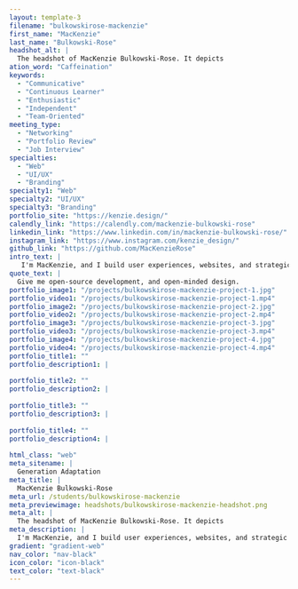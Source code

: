 ```yaml
---
layout: template-3
filename: "bulkowskirose-mackenzie" 
first_name: "MacKenzie"
last_name: "Bulkowski-Rose"
headshot_alt: |
  The headshot of MacKenzie Bulkowski-Rose. It depicts
ation_word: "Caffeination"
keywords:
  - "Communicative"
  - "Continuous Learner"
  - "Enthusiastic"
  - "Independent"
  - "Team-Oriented"
meeting_type:
  - "Networking"
  - "Portfolio Review"
  - "Job Interview"
specialties:
  - "Web"
  - "UI/UX"
  - "Branding"
specialty1: "Web"
specialty2: "UI/UX"
specialty3: "Branding"
portfolio_site: "https://kenzie.design/"
calendly_link: "https://calendly.com/mackenzie-bulkowski-rose"
linkedin_link: "https://www.linkedin.com/in/mackenzie-bulkowski-rose/"
instagram_link: "https://www.instagram.com/kenzie_design/"
github_link: "https://github.com/MacKenzieRose"
intro_text: |
   I'm MacKenzie, and I build user experiences, websites, and strategic brands that spark joy. I’m a technical creative, making visual solutions that enable accessibility and opportunity.
quote_text: |
  Give me open-source development, and open-minded design.
portfolio_image1: "/projects/bulkowskirose-mackenzie-project-1.jpg"
portfolio_video1: "/projects/bulkowskirose-mackenzie-project-1.mp4"
portfolio_image2: "/projects/bulkowskirose-mackenzie-project-2.jpg"
portfolio_video2: "/projects/bulkowskirose-mackenzie-project-2.mp4"
portfolio_image3: "/projects/bulkowskirose-mackenzie-project-3.jpg"
portfolio_video3: "/projects/bulkowskirose-mackenzie-project-3.mp4"
portfolio_image4: "/projects/bulkowskirose-mackenzie-project-4.jpg"
portfolio_video4: "/projects/bulkowskirose-mackenzie-project-4.mp4"
portfolio_title1: ""
portfolio_description1: |
  
portfolio_title2: ""
portfolio_description2: |
   
portfolio_title3: ""
portfolio_description3: |
  
portfolio_title4: ""
portfolio_description4: |
  
html_class: "web"
meta_sitename: |
  Generation Adaptation
meta_title: |
  MacKenzie Bulkowski-Rose
meta_url: /students/bulkowskirose-mackenzie
meta_previewimage: headshots/bulkowskirose-mackenzie-headshot.png
meta_alt: |
  The headshot of MacKenzie Bulkowski-Rose. It depicts
meta_description: |
  I'm MacKenzie, and I build user experiences, websites, and strategic brands that spark joy. I’m a technical creative, making visual solutions that enable accessibility and opportunity.
gradient: "gradient-web"
nav_color: "nav-black"
icon_color: "icon-black"
text_color: "text-black"
---
```



